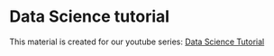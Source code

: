 # Data Science tutorial

This material is created for our youtube series: [Data Science Tutorial](https://www.youtube.com/@ndat)